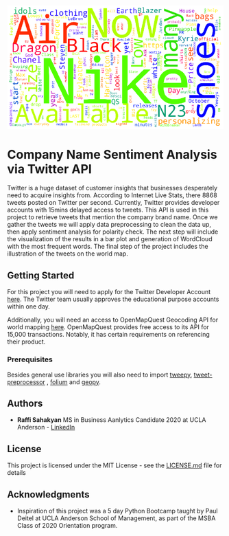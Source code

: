 ![alt text](https://github.com/raffisahakyan/Company_Sentiment_Analysis_via_Twitter/blob/master/WordCloud.png)

# Company Name Sentiment Analysis via Twitter API

Twitter is a huge dataset of customer insights that businesses desperately need to acquire insights from. According to Internet Live Stats, there 8868 tweets posted on Twitter per second. Currently, Twitter provides developer accounts with 15mins delayed access to tweets. This API is used in this project to retrieve tweets that mention the company brand name. Once we gather the tweets we will apply data preprocessing to clean the data up, then apply sentiment analysis for polarity check. The next step will include the visualization of the results in a bar plot and generation of WordCloud with the most frequent words. The final step of the project includes the illustration of the tweets on the world map.  
## Getting Started

For this project you will need to apply for the Twitter Developer Account [here](https://developer.twitter.com/en/apply-for-access.html). The Twitter team usually approves the educational purpose accounts within one day.

Additionally, you will need an access to OpenMapQuest Geocoding API for world mapping [here](https://developer.mapquest.com). OpenMapQuest provides free access to its API for 15,000 transactions. Notably, it has certain requirements on referencing their product.  

### Prerequisites

Besides general use libraries you will also need to import [tweepy](https://www.tweepy.org), [tweet-preprocessor](https://pypi.org/project/tweet-preprocessor/) , [folium](https://github.com/python-visualization/folium) and [geopy](https://github.com/geopy/geopy).  

## Authors

* **Raffi Sahakyan** MS in Business Aanlytics Candidate 2020 at UCLA Anderson - [LinkedIn](https://linkedin.com/in/raffi-sahakyan)


## License

This project is licensed under the MIT License - see the [LICENSE.md](LICENSE.md) file for details

## Acknowledgments

* Inspiration of this project was a 5 day Python Bootcamp taught by Paul Deitel at UCLA Anderson School of Management, as part of the MSBA Class of 2020 Orientation program. 
